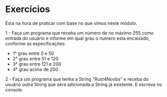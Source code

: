 # Exercícios

Esta na hora de praticar com base no que vimos neste módulo.

1 - Faça um programa que receba um número de no máximo 255 como entrada do usuário e informe em qual grau o numero esta encaixado, conforme as especificações:
-    1° grau entre 0 e 50
-    2° grau entre 51 e 120
-    3° grau entre 121 e 200
-    4° grau acima de 200

2 - Faça um programa que tenha a String "Rust4Noobs" e receba do usuário outra String que sera adicionada a String já existente. E escreva no console.
